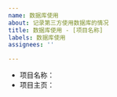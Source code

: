 ```yaml
---
name: 数据库使用
about: 记录第三方使用数据库的情况
title: 数据库使用 - [项目名称]
labels: 数据库使用
assignees: ''

---
```


+ 项目名称：
+ 项目主页：
